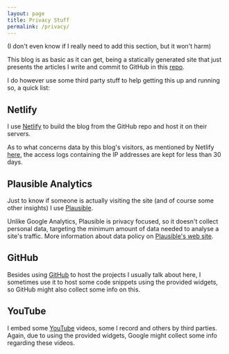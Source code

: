 ```yaml
---
layout: page
title: Privacy Stuff
permalink: /privacy/
---
```

(I don't even know if I really need to add this section, but it won't harm)

This blog is as basic as it can get, being a statically generated site that just presents the articles I write and commit to GitHub in this [repo](https://github.com/CodingMilitia/Blog).

I do however use some third party stuff to help getting this up and running so, a quick list:

## Netlify

I use [Netlify](https://www.netlify.com/) to build the blog from the GitHub repo and host it on their servers.

As to what concerns data by this blog's visitors, as mentioned by Netlify [here](https://www.netlify.com/gdpr/), the access logs containing the IP addresses are kept for less than 30 days.

## Plausible Analytics

Just to know if someone is actually visiting the site (and of course some other insights) I use [Plausible](https://plausible.io/).

Unlike Google Analytics, Plausible is privacy focused, so it doesn't collect personal data, targeting the minimum amount of data needed to analyse a site's traffic. More information about data policy on [Plausible's web site](https://plausible.io/data-policy).

## GitHub

Besides using [GitHub](https://github.com) to host the projects I usually talk about here, I sometimes use it to host some code snippets using the provided widgets, so GitHub might also collect some info on this.

## YouTube

I embed some [YouTube](https://youtube.com) videos, some I record and others by third parties. Again, due to using the provided widgets, Google might collect some info regarding these videos.
